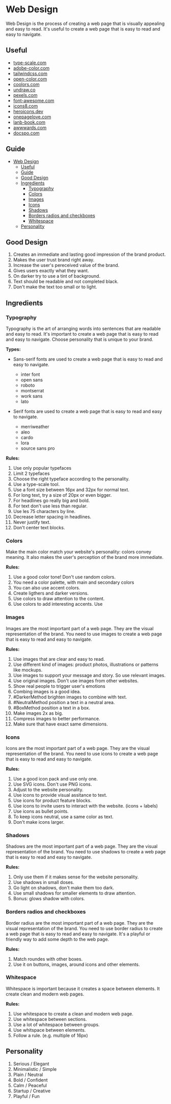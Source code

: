 # Web Design

Web Design is the process of creating a web page that is visually appealing and easy to read. It's useful to create a web page that is easy to read and easy to navigate. 

## Useful

- [type-scale.com](https://type-scale.com/)
- [adobe-color.com](https://color.adobe.com/create)
- [tailwindcss.com](https://tailwindcss.com/)
- [open-color.com](https://yeun.github.io/open-color/)
- [coolors.com](https://coolors.co/)
- [undraw.co](https://undraw.co/)
- [pexels.com](https://www.pexels.com/)
- [font-awesome.com](https://fontawesome.com/icons)
- [icons8.com](https://icons8.com/)
- [heroicons.dev](https://heroicons.com/)
- [onepagelove.com](https://onepagelove.com/)
- [lanb-book.com](https://land-book.com/)
- [awwwards.com](https://www.awwwards.com/)
- [docspo.com](https://docspo.com/)

## Guide

- [Web Design](#web-design)
  - [Useful](#useful)
  - [Guide](#guide)
  - [Good Design](#good-design)
  - [Ingredients](#ingredients)
    - [Typography](#typography)
    - [Colors](#colors)
    - [Images](#images)
    - [Icons](#icons)
    - [Shadows](#shadows)
    - [Borders radios and checkboxes](#borders-radios-and-checkboxes)
    - [Whitespace](#whitespace)
  - [Personality](#personality)

## Good Design

1. Creates an immediate and lasting good impression of the brand product.
2. Makes the user trust brand right away.
3. Increase the user's pereceived value of the brand.
4. Gives users exactly what they want.
5. On darker try to use a tint of background.
6. Text should be readable and not completed black.
7. Don't make the text too small or to light.

## Ingredients

### Typography

Typography is the art of arranging words into sentences that are readable and easy to read. It's important to create a web page that is easy to read and easy to navigate. Choose personality that is unique to your brand.

**Types:**

- Sans-serif fonts are used to create a web page that is easy to read and easy to navigate.
    - inter font
    - open sans
    - roboto
    - montserrat
    - work sans
    - lato

- Serif fonts are used to create a web page that is easy to read and easy to navigate.
    - merriweather
    - aleo
    - cardo
    - lora
    - source sans pro 

**Rules:**

1. Use only popular typefaces
2. Limit 2 typefaces
3. Choose the right typeface according to the personality.
4. Use a type-scale tool.
5. Use a font size between 16px and 32px for normal text.
6. For long text, try a size of 20px or even bigger.
7. For headlines go really big and bold.
8. For text don't use less than regular.
9. Use les 75 characters by line.
10. Decrease letter spacing in headlines.
11. Never justify text.
12. Don't center text blocks. 


### Colors

Make the main color match your website's personality: colors convey meaning. It also makes the user's perception of the brand more immediate.

**Rules:**

1. Use a good color tone! Don't use random colors. 
2. You need a color palette, with main and secondary colors
3. You can also use accent colors.
4. Create ligthers and darker versions.
5. Use colors to draw attention to the content.
6. Use colors to add interesting accents. Use

### Images

Images are the most important part of a web page. They are the visual representation of the brand. You need to use images to create a web page that is easy to read and easy to navigate.

**Rules:**

1. Use images that are clear and easy to read.
2. Use different kind of images: product photos, illustrations or patterns like mockups.
3. Use images to support your message and story. So use relevant images.
4. Use original images. Don't use images from other websites.
5. Show real people to trigger user's emotions
6. Combing images is a good idea.
7. #DarkerMethod brighten images to combine with text.
8. #NeutralMethod position a text in a neutral area.
9. #BoxMethod position a text in a box. 
10. Make images 2x as big.
11. Compress images to better performance.
12. Make sure that have exact same dimensions.


### Icons

Icons are the most important part of a web page. They are the visual representation of the brand. You need to use icons to create a web page that is easy to read and easy to navigate.

**Rules:**

1. Use a good icon pack and use only one.
2. Use SVG icons. Don't use PNG icons.
3. Adjust to the website personality.
4. Use icons to provide visual assitance to text.
5. Use icons for product feature blocks.
6. Use icons to invite users to interact with the website. (icons + labels)
7. Use icons as bullet points.
8. To keep icons neutral, use a same color as text.
9. Don't make icons larger.


### Shadows

Shadows are the most important part of a web page. They are the visual representation of the brand. You need to use shadows to create a web page that is easy to read and easy to navigate.

**Rules:**

1. Only use them if it makes sense for the website personality.
2. Use shadows in small doses.
3. Go light on shadows,  don't make them too dark.
4. Use small shadows for smaller elements to draw attention.
5. Bonus: glows shadow with colors.

### Borders radios and checkboxes

Border radius are the most important part of a web page. They are the visual representation of the brand. You need to use border radius to create a web page that is easy to read and easy to navigate. It's a playful or friendly way to add some depth to the web page.

**Rules:**

1. Match roundes with other boxes.
2. Use it on buttons, images, around icons and other elements.

### Whitespace

Whitespace is important because it creates a space between elements. It create clean and modern web pages.

**Rules:**

1. Use whitespace to create a clean and modern web page.
2. Use whitespace between sections.
3. Use a lot of whitespace between groups.
4. Use whitspace between elements.
5. Follow a rule. (e.g. multiple of 16px)

## Personality

1. Serious / Elegant
2. Minimalistic / Simple
3. Plain / Neutral
4. Bold / Confident
5. Calm / Peaceful
6. Startup / Creative
7. Playful / Fun

